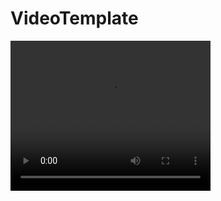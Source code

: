 # VideoTemplate

<video width="320" height="240" controls>
  <source src="videos/TemplateCutCut.mp4" type="video/mp4">
</video>
